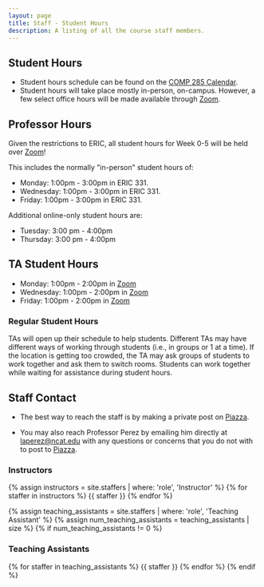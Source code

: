 ```yaml
---
layout: page
title: Staff - Student Hours
description: A listing of all the course staff members.
---
```


## Student Hours

- Student hours schedule can be found on the [COMP 285 Calendar](https://calendar.google.com/calendar/embed?src=m5m78scf7panucng0a3fpdstik%40group.calendar.google.com&ctz=America%2FNew_York).
- Student hours will take place mostly in-person, on-campus. However, a few select office hours will be made available through [Zoom](https://ncat.zoom.us/j/7927890938).

## Professor Hours

Given the restrictions to ERIC, all student hours for Week 0-5 will be held over [Zoom](https://ncat.zoom.us/j/7927890938)!

This includes the normally "in-person" student hours of:

- Monday: 1:00pm - 3:00pm in ERIC 331.
- Wednesday: 1:00pm - 3:00pm in ERIC 331.
- Friday: 1:00pm - 3:00pm in ERIC 331.

Additional online-only student hours are:

- Tuesday: 3:00 pm - 4:00pm
- Thursday: 3:00 pm - 4:00pm

## TA Student Hours

- Monday: 1:00pm - 2:00pm in [Zoom](https://ncat.zoom.us/s/93471622385)
- Wednesday: 1:00pm - 2:00pm in [Zoom](https://ncat.zoom.us/s/93471622385)
- Friday: 1:00pm - 2:00pm in [Zoom](https://ncat.zoom.us/s/93471622385)


### Regular Student Hours
TAs will open up their schedule to help students. Different TAs may have different ways of working through students (i.e., in groups or 1 at a time). If the location is getting too crowded, the TA may ask groups of students to work together and ask them to switch rooms. Students can work together while waiting for assistance during student hours.

## Staff Contact

- The best way to reach the staff is by making a private post on [Piazza](https://piazza.com/north_carolina_at_state_university/spring2022/comp285/home).

- You may also reach Professor Perez by emailing him directly at [laperez@ncat.edu](mailto:laperez@ncat.edu) with any questions or concerns that you do not with to post to [Piazza](https://piazza.com/north_carolina_at_state_university/spring2022/comp285/home).

### Instructors

{% assign instructors = site.staffers | where: 'role', 'Instructor' %}
{% for staffer in instructors %}
{{ staffer }}
{% endfor %}

{% assign teaching_assistants = site.staffers | where: 'role', 'Teaching Assistant' %}
{% assign num_teaching_assistants = teaching_assistants | size %}
{% if num_teaching_assistants != 0 %}

### Teaching Assistants

{% for staffer in teaching_assistants %}
{{ staffer }}
{% endfor %}
{% endif %}
